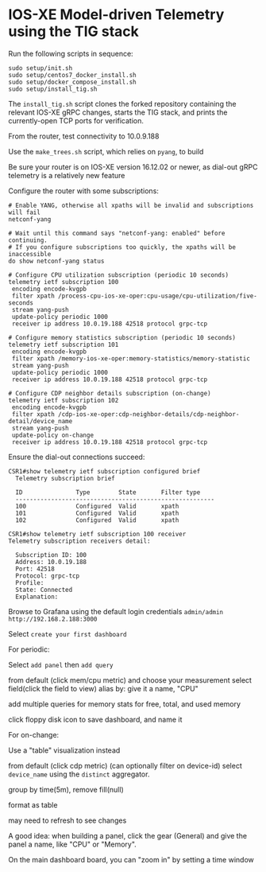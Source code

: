 # IOS-XE Model-driven Telemetry using the TIG stack

Run the following scripts in sequence:
```
sudo setup/init.sh
sudo setup/centos7_docker_install.sh
sudo setup/docker_compose_install.sh
sudo setup/install_tig.sh
```

The `install_tig.sh` script clones the forked repository containing
the relevant IOS-XE gRPC changes, starts the TIG stack, and prints
the currently-open TCP ports for verification.

From the router, test connectivity to 10.0.9.188

Use the `make_trees.sh` script, which relies on `pyang`, to build

Be sure your router is on IOS-XE version 16.12.02 or newer, as dial-out
gRPC telemetry is a relatively new feature

Configure the router with some subscriptions:
```
# Enable YANG, otherwise all xpaths will be invalid and subscriptions will fail
netconf-yang

# Wait until this command says "netconf-yang: enabled" before continuing.
# If you configure subscriptions too quickly, the xpaths will be inaccessible
do show netconf-yang status

# Configure CPU utilization subscription (periodic 10 seconds)
telemetry ietf subscription 100
 encoding encode-kvgpb
 filter xpath /process-cpu-ios-xe-oper:cpu-usage/cpu-utilization/five-seconds
 stream yang-push
 update-policy periodic 1000
 receiver ip address 10.0.19.188 42518 protocol grpc-tcp

# Configure memory statistics subscription (periodic 10 seconds)
telemetry ietf subscription 101
 encoding encode-kvgpb
 filter xpath /memory-ios-xe-oper:memory-statistics/memory-statistic
 stream yang-push
 update-policy periodic 1000
 receiver ip address 10.0.19.188 42518 protocol grpc-tcp

# Configure CDP neighbor details subscription (on-change)
telemetry ietf subscription 102
 encoding encode-kvgpb
 filter xpath /cdp-ios-xe-oper:cdp-neighbor-details/cdp-neighbor-detail/device_name
 stream yang-push
 update-policy on-change
 receiver ip address 10.0.19.188 42518 protocol grpc-tcp
```

Ensure the dial-out connections succeed:
```
CSR1#show telemetry ietf subscription configured brief
  Telemetry subscription brief

  ID               Type        State       Filter type
  --------------------------------------------------------
  100              Configured  Valid       xpath
  101              Configured  Valid       xpath
  102              Configured  Valid       xpath

CSR1#show telemetry ietf subscription 100 receiver 
Telemetry subscription receivers detail:

  Subscription ID: 100
  Address: 10.0.19.188
  Port: 42518
  Protocol: grpc-tcp
  Profile: 
  State: Connected
  Explanation:
```

Browse to Grafana using the default login credentials `admin/admin`
`http://192.168.2.188:3000`

Select `create your first dashboard`

For periodic:

Select `add panel` then `add query`

from default (click mem/cpu metric) and choose your measurement
select field(click the field to view)
alias by: give it a name, "CPU"

add multiple queries for memory stats for free, total, and used memory

click floppy disk icon to save dashboard, and name it


For on-change:

Use a "table" visualization instead

from default (click cdp metric) (can optionally filter on device-id)
select `device_name` using the `distinct` aggregator.

group by time(5m), remove fill(null)

format as table

may need to refresh to see changes



A good idea: when building a panel, click the gear (General) and give the
panel a name, like "CPU" or "Memory".

On the main dashboard board, you can "zoom in" by setting a time window
